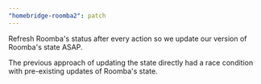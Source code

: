 ```yaml
---
"homebridge-roomba2": patch
---
```


Refresh Roomba's status after every action so we update our version of Roomba's state ASAP.

The previous approach of updating the state directly had a race condition with pre-existing updates of Roomba's state.
